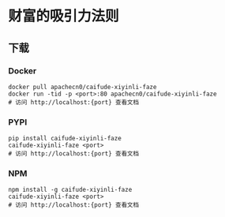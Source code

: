 # 财富的吸引力法则

## 下载

### Docker

```
docker pull apachecn0/caifude-xiyinli-faze
docker run -tid -p <port>:80 apachecn0/caifude-xiyinli-faze
# 访问 http://localhost:{port} 查看文档
```

### PYPI

```
pip install caifude-xiyinli-faze
caifude-xiyinli-faze <port>
# 访问 http://localhost:{port} 查看文档
```

### NPM

```
npm install -g caifude-xiyinli-faze
caifude-xiyinli-faze <port>
# 访问 http://localhost:{port} 查看文档
```